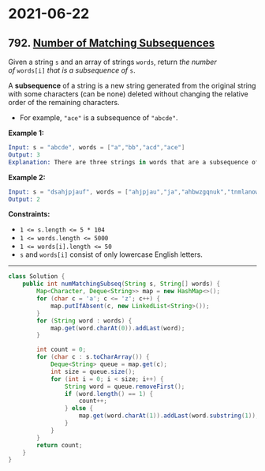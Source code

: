 # 2021-06-22

## 792. [Number of Matching Subsequences](https://leetcode.com/problems/number-of-matching-subsequences/)

Given a string `s` and an array of strings `words`, return *the number of* `words[i]` *that is a subsequence of* `s`.

A **subsequence** of a string is a new string generated from the original string with some characters (can be none) deleted without changing the relative order of the remaining characters.

- For example, `"ace"` is a subsequence of `"abcde"`.

**Example 1:**

```s
Input: s = "abcde", words = ["a","bb","acd","ace"]
Output: 3
Explanation: There are three strings in words that are a subsequence of s: "a", "acd", "ace".
```

**Example 2:**

```s
Input: s = "dsahjpjauf", words = ["ahjpjau","ja","ahbwzgqnuk","tnmlanowax"]
Output: 2
```

**Constraints:**

- `1 <= s.length <= 5 * 104`
- `1 <= words.length <= 5000`
- `1 <= words[i].length <= 50`
- `s` and `words[i]` consist of only lowercase English letters.

---

```java
class Solution {
    public int numMatchingSubseq(String s, String[] words) {
        Map<Character, Deque<String>> map = new HashMap<>();
        for (char c = 'a'; c <= 'z'; c++) {
            map.putIfAbsent(c, new LinkedList<String>());
        }
        for (String word : words) {
            map.get(word.charAt(0)).addLast(word);
        }

        int count = 0;
        for (char c : s.toCharArray()) {
            Deque<String> queue = map.get(c);
            int size = queue.size();
            for (int i = 0; i < size; i++) {
                String word = queue.removeFirst();
                if (word.length() == 1) {
                    count++;
                } else {
                    map.get(word.charAt(1)).addLast(word.substring(1));
                }
            }
        }
        return count;
    }
}
```
